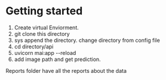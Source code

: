 Getting started
===============

1. Create virtual Enviorment.
2. git clone this directory
3. sys append the directory. change directory from config file 
4. cd directory/api
5. uvicorn mai:app --reload
6. add image path and get prediction.

Reports folder have all the reports about the data
